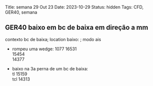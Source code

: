Title: semana 29 Out 23
Date: 2023-10-29
Status: hidden
Tags: CFD, GER40, semana

## GER40 baixo em bc de baixa em direção a mm  
contexto bc de baixa; location baixo: ; modo ais  
* rompeu uma wedge: 
1077
16531  
15454    
14377    

* baixo na 3a perna de um bc de baixa:  
tl 15159  
tcl  14313  
